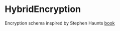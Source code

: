 # HybridEncryption
Encryption schema inspired by Stephen Haunts [book](https://www.syncfusion.com/resources/techportal/ebooks/cryptography)
